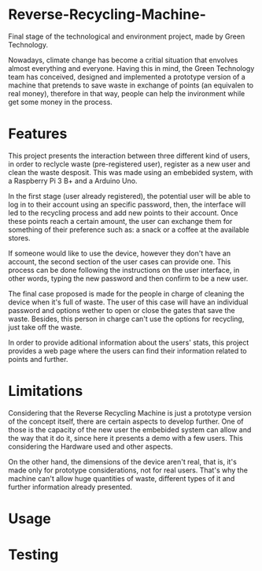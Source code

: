 # Reverse-Recycling-Machine-
Final stage of the technological and environment project, made by Green Technology.   


Nowadays, climate change has become a critial situation that envolves almost everything and everyone. Having this in mind, the Green Technology team has conceived, designed and implemented a prototype version of a machine that pretends to save waste in exchange of points (an equivalen to real money), therefore in that way, people can help the invironment while get some money in the process.

# Features
This project presents the interaction between three different kind of users, in order to reclycle waste (pre-registered user), register as a new user and clean the waste desposit. This was made using an embebided system, with a Raspberry Pi 3 B+ and a Arduino Uno. 

In the first stage (user already registered), the potential user will be able to log in to their account using an specific password, then, the interface will led to the recycling process and add new points to their account. Once these points reach a certain amount, the user can exchange them for something of their preference such as: a snack or a coffee at the available stores. 

If someone would like to use the device, however they don't have an account, the second section of the user cases can provide one. This process can be done following the instructions on the user interface, in other words, typing the new password and then confirm to be a new user.

The final case proposed is made for the people in charge of cleaning the device when it's full of waste. The user of this case will have an individual password and options wether to open or close the gates that save the waste. Besides, this person in charge can't use the options for recycling, just take off the waste. 

In order to provide aditional information about the users' stats, this project provides a web page where the users can find their information related to points and further. 

# Limitations 

Considering that the Reverse Recycling Machine is just a prototype version of the concept itself, there are certain aspects to develop further. One of those is the capacity of the new user the embebided system can allow and the way that it do it, since here it presents a demo with a few users. This considering the Hardware used and other aspects.

On the other hand, the dimensions of the device aren't real, that is, it's made only for prototype considerations, not for real users. That's why the machine can't allow huge quantities of waste, different types of it and further information already presented.

# Usage

# Testing
